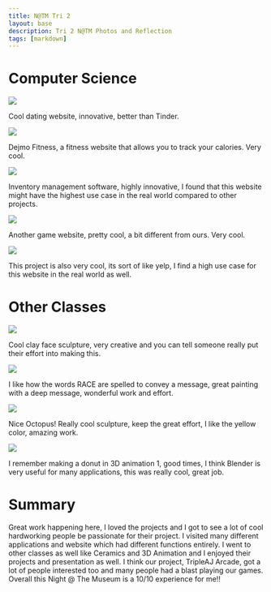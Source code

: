 ```yaml
---
title: N@TM Tri 2 
layout: base
description: Tri 2 N@TM Photos and Reflection
tags: [markdown]
---
```


# Computer Science
<img src="{{site.baseurl}}/images/natm2.png">

Cool dating website, innovative,  better than Tinder. 

<img src="{{site.baseurl}}/images/natm3.png">

Dejmo Fitness, a fitness website that allows you to track your calories. Very cool. 

<img src="{{site.baseurl}}/images/natm4.png">

Inventory management software, highly innovative, I found that this website might have the highest use case in the real world compared to other projects. 

<img src="{{site.baseurl}}/images/natm5.png">

Another game website, pretty cool, a bit different from ours. Very cool. 

<img src="{{site.baseurl}}/images/natm7.png">

This project is also very cool, its sort of like yelp, I find a high use case for this website in the real world as well. 

# Other Classes
<img src="{{site.baseurl}}/images/natm1.png">

Cool clay face sculpture, very creative and you can tell someone really put their effort into making this. 

<img src="{{site.baseurl}}/images/natm8.png">

I like how the words RACE are spelled to convey a message, great painting with a deep message, wonderful work and effort. 

<img src="{{site.baseurl}}/images/natm9.png">

Nice Octopus! Really cool sculpture, keep the great effort, I like the yellow color, amazing work. 

<img src="{{site.baseurl}}/images/natm10.png">

I remember making a donut in 3D animation 1, good times, I think Blender is very useful for many applications, this was really cool, great job. 

# Summary 
Great work happening here, I loved the projects and I got to see a lot of cool hardworking people be passionate for their project. I visited many different applications and website which had different functions entirely. I went to other classes as well like Ceramics and 3D Animation and I enjoyed their projects and presentation as well. I think our project, TripleAJ Arcade, got a lot of people interested too and many people had a blast playing our games. Overall this Night @ The Museum is a 10/10 experience for me!!
